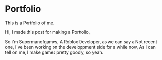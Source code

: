 # Portfolio
This is a Portfolio of me.

Hi, I made this post for making a Portfolio,

So i'm Supermanofgames, A Roblox Developer, as we can say a Not recent one, i've been working on the developpment side for a while now, As i can tell on me, I make games pretty goodly, so yeah.

